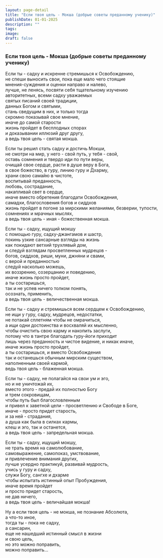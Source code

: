 ```yaml
---
layout: page-detail
title: "Если твоя цель - Мокша (добрые советы преданному ученику)"
publishDate: 01-01-2025
description: ""
tags:
image:
draft: false
---
```


### Если твоя цель - Мокша (добрые советы преданному ученику)

Если ты - садху и искренне стремишься к Освобождению,  
не спеши выносить свои, пока еще мало чего стоящие  
 мнения-суждения и оценки направо и налево,  
лучше, не ленясь, посвяти себя тщательному изучению   
авторитетных, всеми садху уважаемых  
 святых писаний своей традиции,   
данных Богом и святыми,  
стань сведущим в них, и только тогда   
скромно показывай свое мнение,  
иначе до самой старости   
жизнь пройдет в бесплодных спорах   
и доказывании иллюзий друг другу,  
а ведь твоя цель - святая мокша.  
  
Если ты решил стать садху и достичь Мокши,  
не смотри на мир, у него - свой путь, у тебя - свой,  
оставь сомнения и твердо иди по пути веры,  
очищай свое сердце, расти в душе веру в Бога,   
в свое божество, в гуру, линию гуру и Дхарму,  
храни свою самайю в чистоте,  
воспитывай преданность,  
любовь, сострадание,  
накапливай свет в сердце,  
иначе вместо обретения благодати Освобождения,  
самадхи, благословения богов и сиддхов  
жизнь пройдет в погоне за мирскими желаниями, безверии, тупости,  
сомнениях и мрачных мыслях,  
а ведь твоя цель - иная - божественная мокша.  
  
Если ты - садху, ищущий мокшу  
с помощью гуру, садху-джангамов и шастр,  
покинь узкие сансарные взгляды на жизнь  
как покидают ветхий трухлявый дом,  
и следуй взглядам просветленных мудрецов -   
богов, сиддхов, риши, муни, джняни и свами,  
с верой и преданностью  
 следуй насколько можешь,  
их воззрению, созерцанию и поведению,   
иначе жизнь просто пройдет,   
а ты состаришься,   
так и не успев ничего толком понять,  
осознать, применить,  
а ведь твоя цель - величественная мокша.  
  
Если ты - садху и стремишься всем сердцем к Освобождению,   
не ищи у гуру, садху, мудрецов, недостатки,   
не потакай сплетням чтобы не омрачиться,   
а ищи одни достоинства и восхваляй их мысленно,   
чтобы очистить свою карму и накопить заслуги,   
потому что в тантре благодать гуру-йоги приходит   
лишь через преданность и чистое видение, и никак иначе,   
иначе жизнь просто пройдет,   
а ты состаришься, и вместо Освобождения   
так и останешься обычным мирским существом,   
наполненным своей кармой,   
ведь твоя цель - блаженная мокша.  
  
Если ты - садху, не полагайся на свои ум и эго,   
но и не уничтожай их,  
вместо этого - предай их полностью Богу  
и трем сокровищам,  
чтобы путь был благословленным  
и привел к заветной цели - просветлению и Свободе в Боге,  
иначе - просто придет старость,   
и за ней - страдания,  
 а душа как была в силках кармы,  
клеш и эго, так и останется,  
а ведь твоя цель - запредельная мокша.  
  
Если ты - садху, ищущий мокшу,  
не трать время на самолюбование,   
самовыражение, самопоказ, умствование,  
и привлечение внимания других,  
лучше усердно практикуй, развивай мудрость,   
учись у гуру и садху,  
служи Богу, сангхе и дхарме  
 чтобы испытать истинный опыт Пробуждения,  
иначе время пройдет  
и просто придет старость,  
не дав ничего,  
а ведь твоя цель - величайшая мокша!  
  
Ну а если твоя цель - не мокша, не познание Абсолюта,  
а что-то иное,  
тогда ты - пока не садху,  
а сансарин,  
еще не нашедший истинный смысл в жизни   
и свою цель,  
но это можно поправить,  
можно поправить...
  
  
